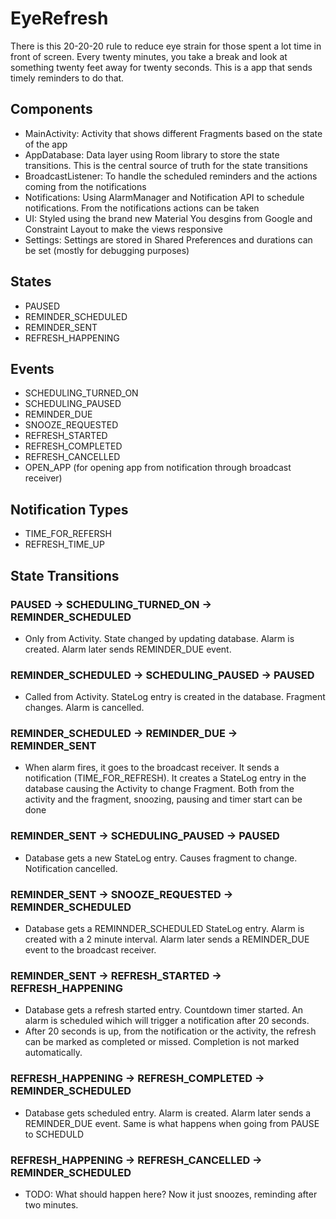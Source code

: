 # EyeRefresh

There is this 20-20-20 rule to reduce eye strain for those spent a lot time in front of screen. Every twenty minutes, you take a break and look at something twenty feet away for twenty seconds. This is a app that sends timely reminders to do that.

## Components

- MainActivity: Activity that shows different Fragments based on the state of the app
- AppDatabase: Data layer using Room library to store the state transitions. This is the central source of truth for the state transitions
- BroadcastListener: To handle the scheduled reminders and the actions coming from the notifications
- Notifications: Using AlarmManager and Notification API to schedule notifications. From the notifications actions can be taken
- UI: Styled using the brand new Material You desgins from Google and Constraint Layout to make the views responsive
- Settings: Settings are stored in Shared Preferences and durations can be set (mostly for debugging purposes)

## States

- PAUSED
- REMINDER_SCHEDULED
- REMINDER_SENT
- REFRESH_HAPPENING

## Events

- SCHEDULING_TURNED_ON
- SCHEDULING_PAUSED
- REMINDER_DUE
- SNOOZE_REQUESTED
- REFRESH_STARTED
- REFRESH_COMPLETED
- REFRESH_CANCELLED
- OPEN_APP (for opening app from notification through broadcast receiver)

## Notification Types

- TIME_FOR_REFERSH
- REFRESH_TIME_UP

## State Transitions

### PAUSED -> SCHEDULING_TURNED_ON -> REMINDER_SCHEDULED

- Only from Activity. State changed by updating database. Alarm is created. Alarm later sends REMINDER_DUE event.

### REMINDER_SCHEDULED -> SCHEDULING_PAUSED -> PAUSED

- Called from Activity. StateLog entry is created in the database. Fragment changes. Alarm is cancelled.

### REMINDER_SCHEDULED -> REMINDER_DUE -> REMINDER_SENT

- When alarm fires, it goes to the broadcast receiver. It sends a notification (TIME_FOR_REFRESH). It creates a StateLog entry in the database causing the Activity to change Fragment. Both from the activity and the fragment, snoozing, pausing and timer start can be done

### REMINDER_SENT -> SCHEDULING_PAUSED -> PAUSED

- Database gets a new StateLog entry. Causes fragment to change. Notification cancelled.

### REMINDER_SENT -> SNOOZE_REQUESTED -> REMINDER_SCHEDULED

- Database gets a REMINNDER_SCHEDULED StateLog entry. Alarm is created with a 2 minute interval. Alarm later sends a REMINDER_DUE event to the broadcast receiver.

### REMINDER_SENT -> REFRESH_STARTED -> REFRESH_HAPPENING

- Database gets a refresh started entry. Countdown timer started. An alarm is scheduled wihich will trigger a notification after 20 seconds.
- After 20 seconds is up, from the notification or the activity, the refresh can be marked as completed or missed. Completion is not marked automatically.

### REFRESH_HAPPENING -> REFRESH_COMPLETED -> REMINDER_SCHEDULED

- Database gets scheduled entry. Alarm is created. Alarm later sends a REMINDER_DUE event. Same is what happens when going from PAUSE to SCHEDULD

### REFRESH_HAPPENING -> REFRESH_CANCELLED -> REMINDER_SCHEDULED

- TODO: What should happen here? Now it just snoozes, reminding after two minutes.
